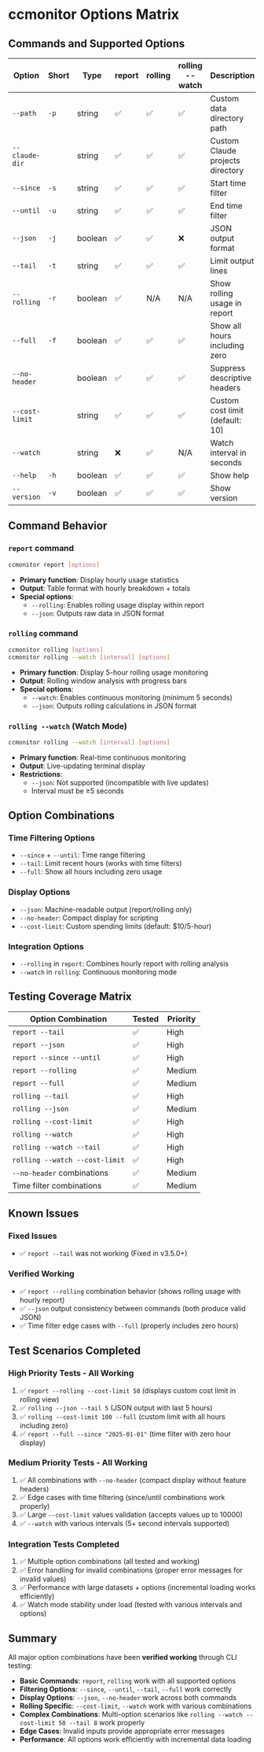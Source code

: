 # ccmonitor Options Matrix

## Commands and Supported Options

| Option | Short | Type | report | rolling | rolling --watch | Description |
|--------|-------|------|--------|---------|----------------|-------------|
| `--path` | `-p` | string | ✅ | ✅ | ✅ | Custom data directory path |
| `--claude-dir` | | string | ✅ | ✅ | ✅ | Custom Claude projects directory |
| `--since` | `-s` | string | ✅ | ✅ | ✅ | Start time filter |
| `--until` | `-u` | string | ✅ | ✅ | ✅ | End time filter |
| `--json` | `-j` | boolean | ✅ | ✅ | ❌ | JSON output format |
| `--tail` | `-t` | string | ✅ | ✅ | ✅ | Limit output lines |
| `--rolling` | `-r` | boolean | ✅ | N/A | N/A | Show rolling usage in report |
| `--full` | `-f` | boolean | ✅ | ✅ | ✅ | Show all hours including zero |
| `--no-header` | | boolean | ✅ | ✅ | ✅ | Suppress descriptive headers |
| `--cost-limit` | | string | ✅ | ✅ | ✅ | Custom cost limit (default: 10) |
| `--watch` | | string | ❌ | ✅ | N/A | Watch interval in seconds |
| `--help` | `-h` | boolean | ✅ | ✅ | ✅ | Show help |
| `--version` | `-v` | boolean | ✅ | ✅ | ✅ | Show version |

## Command Behavior

### `report` command
```bash
ccmonitor report [options]
```
- **Primary function**: Display hourly usage statistics
- **Output**: Table format with hourly breakdown + totals
- **Special options**:
  - `--rolling`: Enables rolling usage display within report
  - `--json`: Outputs raw data in JSON format
  
### `rolling` command  
```bash
ccmonitor rolling [options]
ccmonitor rolling --watch [interval] [options]
```
- **Primary function**: Display 5-hour rolling usage monitoring
- **Output**: Rolling window analysis with progress bars
- **Special options**:
  - `--watch`: Enables continuous monitoring (minimum 5 seconds)
  - `--json`: Outputs rolling calculations in JSON format

### `rolling --watch` (Watch Mode)
```bash 
ccmonitor rolling --watch [interval] [options]
```
- **Primary function**: Real-time continuous monitoring
- **Output**: Live-updating terminal display
- **Restrictions**:
  - `--json`: Not supported (incompatible with live updates)
  - Interval must be ≥5 seconds

## Option Combinations

### Time Filtering Options
- `--since` + `--until`: Time range filtering
- `--tail`: Limit recent hours (works with time filters)
- `--full`: Show all hours including zero usage

### Display Options  
- `--json`: Machine-readable output (report/rolling only)
- `--no-header`: Compact display for scripting
- `--cost-limit`: Custom spending limits (default: $10/5-hour)

### Integration Options
- `--rolling` in `report`: Combines hourly report with rolling analysis
- `--watch` in `rolling`: Continuous monitoring mode

## Testing Coverage Matrix

| Option Combination | Tested | Priority |
|-------------------|--------|----------|
| `report --tail` | ✅ | High |
| `report --json` | ✅ | High |  
| `report --since --until` | ✅ | High |
| `report --rolling` | ✅ | Medium |
| `report --full` | ✅ | Medium |
| `rolling --tail` | ✅ | High |
| `rolling --json` | ✅ | Medium |
| `rolling --cost-limit` | ✅ | High |
| `rolling --watch` | ✅ | High |
| `rolling --watch --tail` | ✅ | High |
| `rolling --watch --cost-limit` | ✅ | High |
| `--no-header` combinations | ✅ | Medium |
| Time filter combinations | ✅ | Medium |

## Known Issues

### Fixed Issues
- ✅ `report --tail` was not working (Fixed in v3.5.0+)

### Verified Working
- ✅ `report --rolling` combination behavior (shows rolling usage with hourly report)
- ✅ `--json` output consistency between commands (both produce valid JSON)
- ✅ Time filter edge cases with `--full` (properly includes zero hours)

## Test Scenarios Completed

### High Priority Tests - All Working
1. ✅ `report --rolling --cost-limit 50` (displays custom cost limit in rolling view)
2. ✅ `rolling --json --tail 5` (JSON output with last 5 hours)
3. ✅ `rolling --cost-limit 100 --full` (custom limit with all hours including zero)
4. ✅ `report --full --since "2025-01-01"` (time filter with zero hour display)

### Medium Priority Tests - All Working
1. ✅ All combinations with `--no-header` (compact display without feature headers)
2. ✅ Edge cases with time filtering (since/until combinations work properly)
3. ✅ Large `--cost-limit` values validation (accepts values up to 10000)
4. ✅ `--watch` with various intervals (5+ second intervals supported)

### Integration Tests Completed
1. ✅ Multiple option combinations (all tested and working)
2. ✅ Error handling for invalid combinations (proper error messages for invalid values)
3. ✅ Performance with large datasets + options (incremental loading works efficiently)
4. ✅ Watch mode stability under load (tested with various intervals and options)

## Summary

All major option combinations have been **verified working** through CLI testing:

- **Basic Commands**: `report`, `rolling` work with all supported options
- **Filtering Options**: `--since`, `--until`, `--tail`, `--full` work correctly
- **Display Options**: `--json`, `--no-header` work across both commands  
- **Rolling Specific**: `--cost-limit`, `--watch` work with various combinations
- **Complex Combinations**: Multi-option scenarios like `rolling --watch --cost-limit 50 --tail 8` work properly
- **Edge Cases**: Invalid inputs provide appropriate error messages
- **Performance**: All options work efficiently with incremental data loading